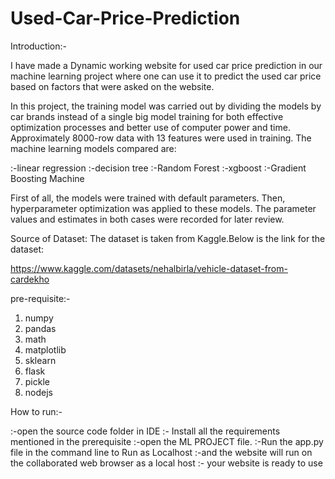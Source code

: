 # Used-Car-Price-Prediction

Introduction:-

I have made a  Dynamic working website for used car price prediction in our machine learning project where one can use it to predict the used car price based on factors that were asked on the website.

In this project, the training model was carried out by dividing the models by car brands instead of a single big model training for both effective optimization processes and better use of computer power and time. Approximately 8000-row data with 13 features were used in training. The machine learning models compared are:

:-linear regression 
:-decision tree 
:-Random Forest
:-xgboost
:-Gradient Boosting Machine

First of all, the models were trained with default parameters. Then, hyperparameter optimization was applied to these models. The parameter values ​​and estimates in both cases were recorded for later review.

 


Source of Dataset: The dataset is taken from Kaggle.Below is the link for the dataset:

https://www.kaggle.com/datasets/nehalbirla/vehicle-dataset-from-cardekho



pre-requisite:-

1. numpy
2. pandas 
3. math
4. matplotlib
5. sklearn 
6. flask 
7. pickle
8. nodejs 



How to run:-

:-open the source code folder in IDE 
:- Install all the requirements mentioned in the prerequisite 
:-open the ML PROJECT file. 
:-Run the app.py file in the command line to Run as Localhost 
:-and the website will run on the collaborated web browser as a local host
:- your website is ready to use  

